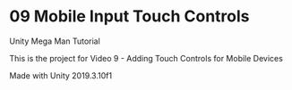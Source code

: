 # 09 Mobile Input Touch Controls

Unity Mega Man Tutorial

This is the project for Video 9 - Adding Touch Controls for Mobile Devices

Made with Unity 2019.3.10f1